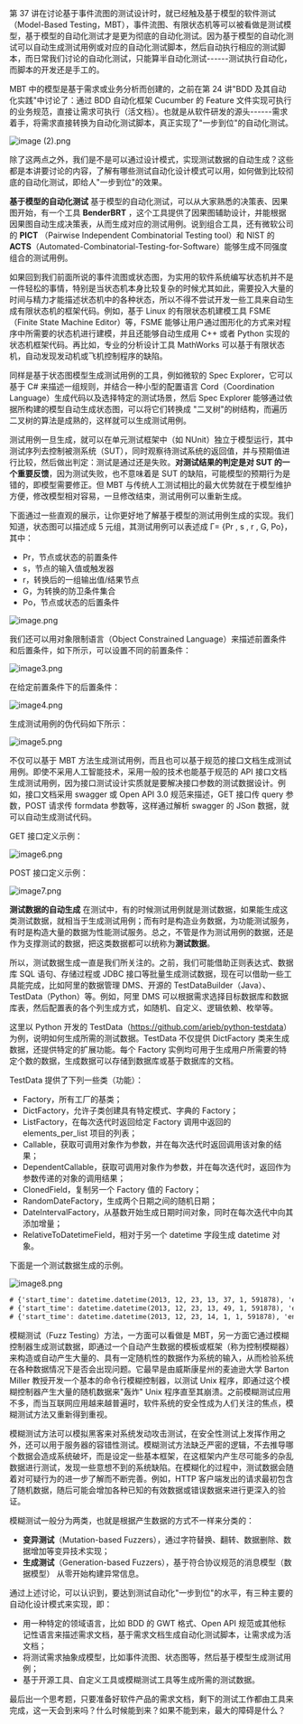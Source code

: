 第 37 讲在讨论基于事件流图的测试设计时，就已经触及基于模型的软件测试（Model-Based Testing，MBT），事件流图、有限状态机等可以被看做是测试模型，基于模型的自动化测试才是更为彻底的自动化测试。因为基于模型的自动化测试可以自动生成测试用例或对应的自动化测试脚本，然后自动执行相应的测试脚本，而日常我们讨论的自动化测试，只能算半自动化测试------测试执行自动化，而脚本的开发还是手工的。

MBT 中的模型是基于需求或业务分析而创建的，之前在第 24 讲"BDD 及其自动化实践"中讨论了：通过 BDD 自动化框架 Cucumber 的 Feature 文件实现可执行的业务规范，直接让需求可执行（活文档）。也就是从软件研发的源头------需求着手，将需求直接转换为自动化测试脚本，真正实现了"一步到位"的自动化测试。

<Image alt="image (2).png" src="https://s0.lgstatic.com/i/image/M00/0E/FD/CgqCHl7Gf5uAB9zZAADGnnpRUSM676.png"/>

除了这两点之外，我们是不是可以通过设计模式，实现测试数据的自动生成？这些都是本讲要讨论的内容，了解有哪些测试自动化设计模式可以用，如何做到比较彻底的自动化测试，即给人"一步到位"的效果。

**基于模型的自动化测试** 基于模型的自动化测试，可以从大家熟悉的决策表、因果图开始，有一个工具 **BenderBRT** ，这个工具提供了因果图辅助设计，并能根据因果图自动生成决策表，从而生成对应的测试用例。说到组合工具，还有微软公司的 **PICT** （Pairwise Independent Combinatorial Testing tool）和 NIST 的 **ACTS**（Automated-Combinatorial-Testing-for-Software）能够生成不同强度组合的测试用例。

如果回到我们前面所说的事件流图或状态图，为实用的软件系统编写状态机并不是一件轻松的事情，特别是当状态机本身比较复杂的时候尤其如此，需要投入大量的时间与精力才能描述状态机中的各种状态，所以不得不尝试开发一些工具来自动生成有限状态机的框架代码。例如，基于 Linux 的有限状态机建模工具 FSME（Finite State Machine Editor）等，FSME 能够让用户通过图形化的方式来对程序中所需要的状态机进行建模，并且还能够自动生成用 C++ 或者 Python 实现的状态机框架代码。再比如，专业的分析设计工具 MathWorks 可以基于有限状态机，自动发现发动机或飞机控制程序的缺陷。

同样是基于状态图模型生成测试用例的工具，例如微软的 Spec Explorer，它可以基于 C# 来描述一组规则，并结合一种小型的配置语言 Cord（Coordination Language）生成代码以及选择特定的测试场景，然后 Spec Explorer 能够通过依据所构建的模型自动生成状态图，可以将它们转换成 "二叉树"的树结构，而遍历二叉树的算法是成熟的，这样就可以生成测试用例。

测试用例一旦生成，就可以在单元测试框架中（如 NUnit）独立于模型运行，其中测试序列去控制被测系统（SUT），同时观察待测试系统的返回值，并与预期值进行比较，然后做出判定：测试是通过还是失败。**对测试结果的判定是对 SUT 的一个重要反馈**，因为测试失败，也不意味着是 SUT 的缺陷，可能模型的预期行为是错的，即模型需要修正。但 MBT 与传统人工测试相比的最大优势就在于模型维护方便，修改模型相对容易，一旦修改结束，测试用例可以重新生成。

下面通过一些直观的展示，让你更好地了解基于模型的测试用例生成的实现。我们知道，状态图可以描述成 5 元组，其测试用例可以表述成 Γ= {Pr , s , r , G, Po}，其中：

* Pr，节点或状态的前置条件
* s，节点的输入值或触发器
* r，转换后的一组输出值/结果节点
* G，为转换的防卫条件集合
* Po，节点或状态的后置条件

<Image alt="image.png" src="https://s0.lgstatic.com/i/image/M00/0E/FC/CgqCHl7GfVWAHJ6QAABay5X0GBg771.png"/>

我们还可以用对象限制语言（Object Constrained Language）来描述前置条件和后置条件，如下所示，可以设置不同的前置条件：

<Image alt="image3.png" src="https://s0.lgstatic.com/i/image/M00/0E/FE/CgqCHl7GgAiASQqXAADhNYIE5yA095.png"/>

在给定前置条件下的后置条件：

<Image alt="image4.png" src="https://s0.lgstatic.com/i/image/M00/0E/F2/Ciqc1F7GgBaAJDBSAAD9uAjeLkc253.png"/>

生成测试用例的伪代码如下所示：

<Image alt="image5.png" src="https://s0.lgstatic.com/i/image/M00/0E/FE/CgqCHl7GgCaAEV4pAAJ0nzqWxUU092.png"/>

不仅可以基于 MBT 方法生成测试用例，而且也可以基于规范的接口文档生成测试用例。即使不采用人工智能技术，采用一般的技术也能基于规范的 API 接口文档生成测试用例，因为接口测试设计实质就是要解决接口参数的测试数据设计。例如，接口文档采用 swagger 或 Open API 3.0 规范来描述，GET 接口传 query 参数，POST 请求传 formdata 参数等，这样通过解析 swagger 的 JSon 数据，就可以自动生成测试代码。

GET 接口定义示例：

<Image alt="image6.png" src="https://s0.lgstatic.com/i/image/M00/0E/F2/Ciqc1F7GgEuAHEsRAAEQq5gi3wU537.png"/>

POST 接口定义示例：

<Image alt="image7.png" src="https://s0.lgstatic.com/i/image/M00/0E/FE/CgqCHl7GgFyAeTLRAAEHDji8uCo254.png"/>

**测试数据的自动生成** 在测试中，有的时候测试用例就是测试数据，如果能生成这类测试数据，就相当于生成测试用例；而有时是构造业务数据，为功能测试服务，有时是构造大量的数据为性能测试服务。总之，不管是作为测试用例的数据，还是作为支撑测试的数据，把这类数据都可以统称为**测试数据**。

所以，测试数据生成一直是我们所关注的。之前，我们可能借助正则表达式、数据库 SQL 语句、存储过程或 JDBC 接口等批量生成测试数据，现在可以借助一些工具能完成，比如阿里的数据管理 DMS、开源的 TestDataBuilder（Java）、TestData（Python）等。例如，阿里 DMS 可以根据需求选择目标数据库和数据库表，然后配置表的各个列生成方式，如随机、自定义、逻辑依赖、枚举等。

这里以 Python 开发的 TestData（<https://github.com/arieb/python-testdata>）为例，说明如何生成所需的测试数据。TestData 不仅提供 DictFactory 类来生成数据，还提供特定的扩展功能。每个 Factory 实例均可用于生成用户所需要的特定个数的数据，生成数据可以存储到数据库或基于数据库的文档。

TestData 提供了下列一些类（功能）：

* Factory，所有工厂的基类；
* DictFactory，允许子类创建具有特定模式、字典的 Factory；
* ListFactory，在每次迭代时返回给定 Factory 调用中返回的 elements_per_list 项目的列表；
* Callable，获取可调用对象作为参数，并在每次迭代时返回调用该对象的结果；
* DependentCallable，获取可调用对象作为参数，并在每次迭代时，返回作为参数传递的对象的调用结果；
* ClonedField，复制另一个 Factory 值的 Factory；
* RandomDateFactory，生成两个日期之间的随机日期；
* DateIntervalFactory，从基数开始生成日期时间对象，同时在每次迭代中向其添加增量；
* RelativeToDatetimeField，相对于另一个 datetime 字段生成 datetime 对象。

下面是一个测试数据生成的示例。

<Image alt="image8.png" src="https://s0.lgstatic.com/i/image/M00/0E/F2/Ciqc1F7GgG6ADV6wAADtqomJc4s857.png"/>

```html
# {'start_time': datetime.datetime(2013, 12, 23, 13, 37, 1, 591878), 'end_time': datetime.datetime(2013, 12, 23, 13, 57, 1, 591878), 'event_code': 'USER_CONNECTED'}
# {'start_time': datetime.datetime(2013, 12, 23, 13, 49, 1, 591878), 'end_time': datetime.datetime(2013, 12, 23, 14, 9, 1, 591878), 'event_code': 'USER_LOGIN'}
# {'start_time': datetime.datetime(2013, 12, 23, 14, 1, 1, 591878), 'end_time': datetime.datetime(2013, 12, 23, 14, 21, 1, 591878), 'event_code': 'USER_DISCONNECT'}
```

模糊测试（Fuzz Testing）方法，一方面可以看做是 MBT，另一方面它通过模糊控制器生成测试数据，即通过一个自动产生数据的模板或框架（称为控制模糊器）来构造或自动产生大量的、具有一定随机性的数据作为系统的输入，从而检验系统在各种数据情况下是否会出现问题。它最早是由威斯康星州的麦迪逊大学 Barton Miller 教授开发一个基本的命令行模糊控制器，以测试 Unix 程序，即通过这个模糊控制器产生大量的随机数据来"轰炸" Unix 程序直至其崩溃。之前模糊测试应用不多，而当互联网应用越来越普遍时，软件系统的安全性成为人们关注的焦点，模糊测试方法又重新得到重视。

模糊测试方法可以模拟黑客来对系统发动攻击测试，在安全性测试上发挥作用之外，还可以用于服务器的容错性测试。模糊测试方法缺乏严密的逻辑，不去推导哪个数据会造成系统破坏，而是设定一些基本框架，在这框架内产生尽可能多的杂乱数据进行测试，发现一些意想不到的系统缺陷。在模糊化的过程中，测试数据会随着对可疑行为的进一步了解而不断完善。例如，HTTP 客户端发出的请求最初包含了随机数据，随后可能会增加各种已知的有效数据或错误数据来进行更深入的验证。

模糊测试一般分为两类，也就是根据产生数据的方式不一样来分类的：

* **变异测试**（Mutation-based Fuzzers），通过字符替换、翻转、数据删除、数据增加等变异技术实现；
* **生成测试**（Generation-based Fuzzers），基于符合协议规范的消息模型（数据模型） 从零开始构建异常信息。

通过上述讨论，可以认识到，要达到测试自动化"一步到位"的水平，有三种主要的自动化设计模式来实现，即：

* 用一种特定的领域语言，比如 BDD 的 GWT 格式、Open API 规范或其他标记性语言来描述需求文档，基于需求文档生成自动化测试脚本，让需求成为活文档；
* 将测试需求抽象成模型，比如事件流图、状态图等，然后基于模型生成测试用例；
* 基于开源工具、自定义工具或模糊测试工具等生成所需的测试数据。

最后出一个思考题，只要准备好软件产品的需求文档，剩下的测试工作都由工具来完成，这一天会到来吗？什么时候能到来？如果不能到来，最大的障碍是什么？
